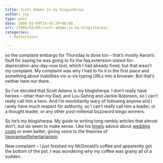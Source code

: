 ```yaml
---
title: Scott Adams is my blogisherpa
author: jay
type: post
date: 2006-03-09T14:45:29+00:00
url: /2006/03/09/scott-adams-is-my-blogisherpa/
categories:
  - Reflections

---
```

so the complaint embargo for Thursday is done too &#8211; that’s mostly Aaron’s fault for saying he was going to fix the faq.extension-slated-for-deprecation-any-day-now tool, which I had already fixed, but that wasn’t my complaint. My complaint was why I had to fix it in the first place and something about inabilities vis-a-vis typing URLs into a browser. But that’s neither here nor there.

So I’ve decided that Scott Adams is my blogisherpa. I don’t really have heroes &#8211; other than my Dad, and Lou Gehrig and Jackie Robinson, so I can’t really call him a hero. And I’m exorbitantly wary of following anyone and I rarely have much respect for authority, so I can’t really call him a leader, or a thought leader, or any other post-millenial buzzword bingo winners.

So he’s my blogisherpa. My guide to writing long rambly articles that almost don’t, but do seem to make sense. Like his [timely][1] advice about [wedding costs][2] or even better, giving voice to the theories of [Ignorantselfishertarianism][3]

New complaint &#8211; I just finished my McDonald’s coffee and apparently got the bottom of the pot. I was wondering why my coffee was grainy all of a sudden.

 [1]: https://rambleon.org/2006/02/12/so-this-is-sort-of-a-hardware-post/
 [2]: http://dilbertblog.typepad.com/the_dilbert_blog/2006/03/wedding_costs.html
 [3]: http://dilbertblog.typepad.com/the_dilbert_blog/2006/03/am_i_a_libertar.html
